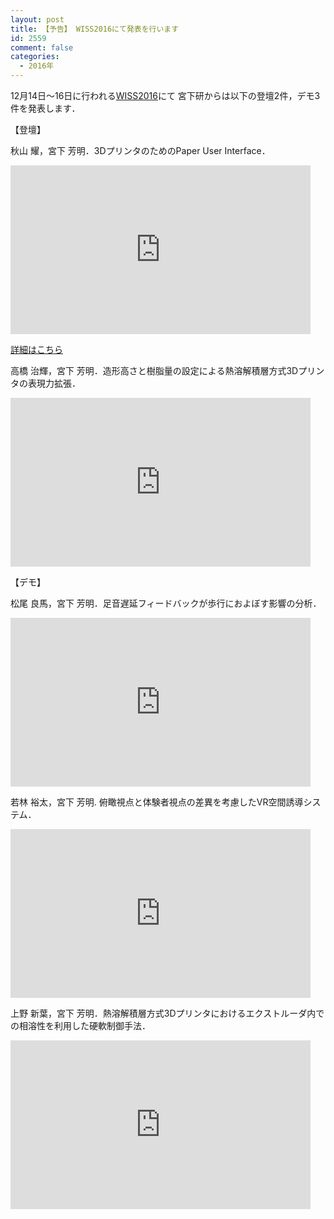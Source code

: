 ```yaml
---
layout: post
title: 【予告】 WISS2016にて発表を行います
id: 2559
comment: false
categories:
  - 2016年
---
```


12月14日～16日に行われる[WISS2016](http://www.wiss.org/WISS2016/)にて
宮下研からは以下の登壇2件，デモ3件を発表します．

【登壇】

秋山 耀，宮下 芳明．3DプリンタのためのPaper User Interface．

<iframe width="480" height="270" src="https://www.youtube.com/embed/54m38d4nUgg" frameborder="0" allowfullscreen></iframe>

[詳細はこちら](http://gutugutu3030.xyz/contents/PUI3DPrinter/index.html)

高橋 治輝，宮下 芳明．造形高さと樹脂量の設定による熱溶解積層方式3Dプリンタの表現力拡張．

<iframe width="480" height="270" src="https://www.youtube.com/embed/926KP1Z8-XQ" frameborder="0" allowfullscreen></iframe>


【デモ】

松尾 良馬，宮下 芳明．足音遅延フィードバックが歩行におよぼす影響の分析．

<iframe width="480" height="270" src="https://www.youtube.com/embed/LvAc524XDrk" frameborder="0" allowfullscreen></iframe>


若林 裕太，宮下 芳明. 俯瞰視点と体験者視点の差異を考慮したVR空間誘導システム．

<iframe width="480" height="270" src="https://www.youtube.com/embed/Gs8fQQaut_s" frameborder="0" allowfullscreen></iframe>


上野 新葉，宮下 芳明．熱溶解積層方式3Dプリンタにおけるエクストルーダ内での相溶性を利用した硬軟制御手法．

<iframe width="480" height="270" src="https://www.youtube.com/embed/1SkuxwYAKQY" frameborder="0" allowfullscreen></iframe>

